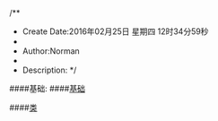 /**
* Create Date:2016年02月25日 星期四 12时34分59秒
* 
* Author:Norman
* 
* Description: 
*/

####基础:
####[基础](./basis/)

####[类](./class/)


